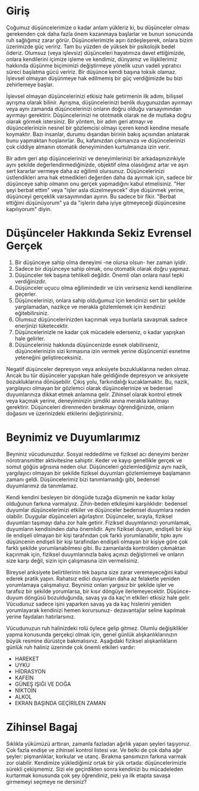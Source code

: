 # Giriş
Çoğumuz düşüncelerimize o kadar anlam yükleriz ki, bu düşünceler olması gerekenden çok daha fazla önem kazanmaya başlarlar ve bunun sonucunda ruh sağlığımız zarar görür.
Düşüncelerimizle aşırı özdeşleşerek, onlara bizim üzerimizde güç veririz.
Tam bu yüzden de yüksek bir psikolojik bedel öderiz.
Olumsuz (veya işlevsiz) düşünceleri hayatımıza davet ettiğimizde, onlara kendilerini içimize işleme ve kendimiz, dünyamız ve ilişkilerimiz hakkında düşünme biçimimizi değiştirmeye yönelik uzun vadeli yıpratıcı süreci başlatma gücü veririz.
Bir düşünce kendi başına toksik olamaz.
İşlevsel olmayan düşünmeye hak edilmemiş bir güç verdiğimizde bu bizi zehirlemeye başlar.

İşlevsel olmayan düşüncelerinizi etkisiz hale getirmenin ilk adımı, bilişsel ayrışma olarak bilinir.
Ayrışma, düşüncelerinizi benlik duygunuzdan ayırmayı veya aynı zamanda düşüncelerinizi onların doğru olduğu varsayımından ayırmayı gerektirir.
Düşüncelerinizi ne ototmatik olarak ne de mutlaka doğru olarak görmek istersiniz.
Bir yöntem, bir adım geri atmayı ve düşüncelerinizin nesnel bir gözlemcisi olmayı içeren kendi kendine mesafe koymaktır.
Bazı insanlar, durumu dışarıdan birinin bakış açısından anlatarak bunu yapmaktan hoşlanırlar.
Bu, kafanızdan çıkmanıza ve düşüncelerinizi çok ciddiye almanın otomatik deneyiminden kurtulmanıza izin verir.

Bir adım geri atıp düşüncelerinizi ve deneyimlerinizi bir arkadaşınızınkiyle aynı şekilde değerlendirmediğinizde, objektif olma olasılığınız artar ve aşırı sert kararlar vermeye daha az eğilimli olursunuz.
Düşüncelerinizi üstlendikleri ama hak etmedikleri değerden daha da ayırmak için, sadece bir düşünceye sahip olmanın onu gerçek yapmadığını kabul etmelisiniz.
"Her şeyi berbat ettim" veya "işler asla düzelmeyecek" diye düşünmek yerine, düşünceyi gerçeklik varsayımından ayırın.
Bu sadece bir fikir.
"Berbat ettiğimi düşünüyorum" ya da "işlerin daha iyiye gitmeyeceği düşüncesine kapılıyorum" diyin.

# Düşünceler Hakkında Sekiz Evrensel Gerçek
1. Bir düşünceye sahip olma deneyimi -ne olursa olsun- her zaman iyidir.
2. Sadece bir düşünceye sahip olmak, onu otomatik olarak doğru yapmaz.
3. Düşünceler tek başına tehlikeli değildir. Önemli olan onlara nasıl tepki verdiğinizdir.
4. Düşünceler uçucu olma eğilimindedir ve izin verirseniz kendi kendilerine geçerler.
5. Düşüncelerinizi, onlara sahip olduğumuz için kendinizi sert bir şekilde yargılamadan, nazikçe ve merakla gözlemlemek için kendinizi eğitebilirsiniz.
6. Olumsuz düşüncelerinizden kaçınmak veya bunlarla savaşmak sadece enerjinizi tüketecektir.
7. Düşüncelerinizle ne kadar çok mücadele ederseniz, o kadar yapışkan hale gelirler.
8. Düşünceleriniz hakkında düşüncenizde esnek olabilirseniz, düşüncelerinizin sizi kırmasına izin vermek yerine düşüncenizi esnetme yeteneğini geliştireceksiniz.

Negatif düşünceler depresyon veya anksiyete bozukluklarına neden olmaz.
Ancak bu tür düşünceler yapışkan hale geldiğinde depresyon ve anksiyete bozukluklarına dönüşebilir.
Çıkış yolu, farkındalığı kucaklamaktır.
Bu, nazik, yargılayıcı olmayan bir gözlemci olarak düşüncelerinize ve bedensel duyumlarınıza dikkat etmek anlamına gelir.
Zihinsel olarak kontrol etmek veya kaçmak yerine, deneyiminizin şimdiki anına merakla katılmayı gerektirir.
Düşünceleri direnmeden bırakmayı öğrendiğinizde, onların doğasını ve üzerinizdeki etkilerini değiştirirsiniz.

# Beynimiz ve Duyumlarımız
Beyniniz vücudunuzdur.
Sosyal reddedilme ve fiziksel acı deneyimi benzer nörotransmitter aktivitesine sahiptir.
Keder ve kayıp genellikle gerçek ve somut göğüs ağrısına neden olur.
Düşünceleri gözlemlediğimiz aynı nazik, yargılayıcı olmayan bir şekilde fiziksel duyumları gözlemlemeye başlamanın zamanı geldi.
Düşüncelerimiz bizi tanımlamadığı gibi, bedensel duyumlarımız da tanımlamaz.

Kendi kendini besleyen bir döngüde tuzağa düşmenin ne kadar kolay olduğunun farkına varmalyıız.
Zihin-beden etkileşimi karşılıklıdır: bedensel duyumlar düşüncelerimizi etkiler ve düşünceler bedensel duuymlara neden olabilir.
Duygular düşünceleri ağırlaştırır.
Düşünceler, sırayla, fiziksel duyumları taşımayı daha zor hale getirir.
Fiziksel duuymlarınızı yorumlamak, duyumların kendisinden daha önemlidir.
Aynı fiziksel duyum, endişeli bir kişi ile endişeli olmayan bir kişi tarafından çok farklı yorumlanabilir, tıpkı aynı düşüncenin endişeli bir kişi tarafından endişeli olmayan bir kişiye göre çok farklı şekilde yorumlanabilmesi gibi.
Bu zamanlarda kontrolden çıkmaktan kaçınmak için, fiziksel duuymlarınızla bakış açınızı değiştirmeli ve onların size karşı değil, sizin için çalışmasına izin vermelisiniz.

Bireysel anksiyete belirtilerinin tek başına size zarar veremeyeceğini kabul ederek pratik yapın.
Rahatsız edici duyumları daha az felaketle yeniden yorumlamaya çalışmalıyız.
Beyniniz onları yargısız bir şekilde işler ve tarafsız bir şekilde yorumlarsa, bir kısır döngüye ilerlemeyecektir.
Düşünce-duyum döngüsü bozulduğunda, savaş ya da kaç'ın etkileri etkisiz hale gelir.
Vücudunuz sadece işini yaparken savaş ya da kaç hislerini yeniden yorumlayarak kendinizi hemen korursunuz- dezavantajlar seline kapılmak yerine faydaları hatırlarsınız.

Vücudunuzun ruh halinizdeki rolü öylece gelip gitmez.
Olumlu değişiklikler yapma konusunda gerçekçi olmak için, genel günlük alışkanlıklarınızın büyük resmine dürüstçe bakmalısınız.
Aşağıdaki fiziksel alışkanlıkların günlük ruh haliniz üzerinde çok önemli etkileri vardır:
* HAREKET
* UYKU
* HİDRASYON
* KAFEİN
* GÜNEŞ IŞIĞI VE DOĞA
* NİKTOİN
* ALKOL
* EKRAN BAŞINDA GEÇİRİLEN ZAMAN

# Zihinsel Bagaj
Sıklıkla yükümüzü arttıran, zamanla fazladan ağırlık yapan şeyleri taşıyoruz.
Çok fazla endişe ve zihinsel kontrol listesi var.
Ve belki de çok daha ağır şeyler: pişmanlıklar, korkular ve utanç.
Bırakma şansımızın farkına varmak zor olabilir.
Kendimize yüklediğimiz ortak bir yük ortada: düşüncelerimizle sürekli çekişmemiz.
Sizi ele geçirdikten sonra kendinizi bu mücadeleden kurtarmak konusunda çok şey öğrendiniz, peki ya ilk etapta savaşa girmemeyi seçmeye ne dersiniz?


